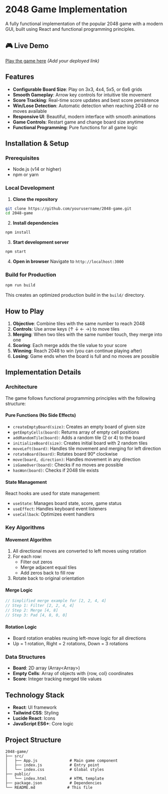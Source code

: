 # 2048 Game Implementation

A fully functional implementation of the popular 2048 game with a modern GUI, built using React and functional programming principles.

## 🎮 Live Demo

[Play the game here](#) *(Add your deployed link)*

## Features

- **Configurable Board Size**: Play on 3x3, 4x4, 5x5, or 6x6 grids
- **Smooth Gameplay**: Arrow key controls for intuitive tile movement
- **Score Tracking**: Real-time score updates and best score persistence
- **Win/Lose Detection**: Automatic detection when reaching 2048 or no moves available
- **Responsive UI**: Beautiful, modern interface with smooth animations
- **Game Controls**: Restart game and change board size anytime
- **Functional Programming**: Pure functions for all game logic

## Installation & Setup

### Prerequisites
- Node.js (v14 or higher)
- npm or yarn

### Local Development

1. **Clone the repository**
```bash
git clone https://github.com/yourusername/2048-game.git
cd 2048-game
```

2. **Install dependencies**
```bash
npm install
```

3. **Start development server**
```bash
npm start
```

4. **Open in browser**
Navigate to `http://localhost:3000`

### Build for Production

```bash
npm run build
```

This creates an optimized production build in the `build/` directory.

## How to Play

1. **Objective**: Combine tiles with the same number to reach 2048
2. **Controls**: Use arrow keys (↑ ↓ ← →) to move tiles
3. **Merging**: When two tiles with the same number touch, they merge into one
4. **Scoring**: Each merge adds the tile value to your score
5. **Winning**: Reach 2048 to win (you can continue playing after)
6. **Losing**: Game ends when the board is full and no moves are possible

## Implementation Details

### Architecture

The game follows functional programming principles with the following structure:

#### Pure Functions (No Side Effects)

- `createEmptyBoard(size)`: Creates an empty board of given size
- `getEmptyCells(board)`: Returns array of empty cell positions
- `addRandomTile(board)`: Adds a random tile (2 or 4) to the board
- `initializeBoard(size)`: Creates initial board with 2 random tiles
- `moveLeft(board)`: Handles tile movement and merging for left direction
- `rotateBoard(board)`: Rotates board 90° clockwise
- `move(board, direction)`: Handles movement in any direction
- `isGameOver(board)`: Checks if no moves are possible
- `hasWon(board)`: Checks if 2048 tile exists

#### State Management

React hooks are used for state management:
- `useState`: Manages board state, score, game status
- `useEffect`: Handles keyboard event listeners
- `useCallback`: Optimizes event handlers

### Key Algorithms

#### Movement Algorithm
1. All directional moves are converted to left moves using rotation
2. For each row:
   - Filter out zeros
   - Merge adjacent equal tiles
   - Add zeros back to fill row
3. Rotate back to original orientation

#### Merge Logic
```javascript
// Simplified merge example for [2, 2, 4, 4]
// Step 1: Filter [2, 2, 4, 4]
// Step 2: Merge [4, 8]
// Step 3: Pad [4, 8, 0, 0]
```

#### Rotation Logic
- Board rotation enables reusing left-move logic for all directions
- Up = 1 rotation, Right = 2 rotations, Down = 3 rotations

### Data Structures

- **Board**: 2D array (Array<Array<number>>)
- **Empty Cells**: Array of objects with {row, col} coordinates
- **Score**: Integer tracking merged tile values

## Technology Stack

- **React**: UI framework
- **Tailwind CSS**: Styling
- **Lucide React**: Icons
- **JavaScript ES6+**: Core logic

## Project Structure

```
2048-game/
├── src/
│   ├── App.js              # Main game component
│   ├── index.js            # Entry point
│   └── index.css           # Global styles
├── public/
│   └── index.html          # HTML template
├── package.json            # Dependencies
└── README.md              # This file
```
